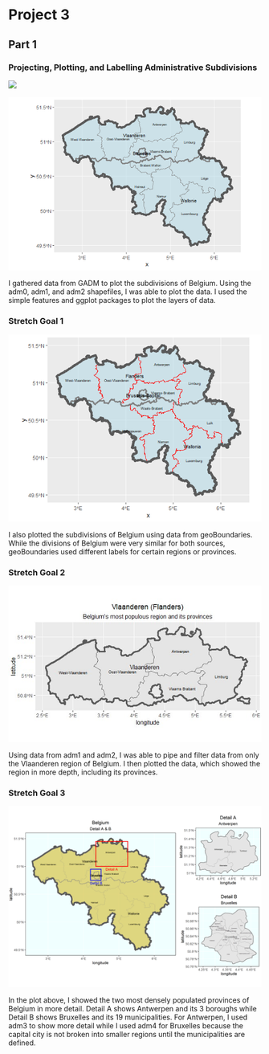 # Project 3

## Part 1

### Projecting, Plotting, and Labelling Administrative Subdivisions

![](image.png)

![](bel_adm2gadm.png)

I gathered data from GADM to plot the subdivisions of Belgium. Using the adm0, adm1, and adm2 shapefiles, I was able to plot the data. I used the simple features and ggplot
packages to plot the layers of data.

### Stretch Goal 1

![](Bel_adm2geob.png)

I also plotted the subdivisions of Belgium using data from geoBoundaries. While the divisions of Belgium were very similar for both sources, geoBoundaries used different 
labels for certain regions or provinces. 

### Stretch Goal 2

![](Flanders.jpg)

Using data from adm1 and adm2, I was able to pipe and filter data from only the Vlaanderen region of Belgium. I then plotted the data, which showed the region in more depth,
including its provinces. 

### Stretch Goal 3

![](bel_detail2.png)

In the plot above, I showed the two most densely populated provinces of Belgium in more detail. Detail A shows Antwerpen and its 3 boroughs while Detail B shows Bruxelles and its 19 
municipalities. For Antwerpen, I used adm3 to show more detail while I used adm4 for Bruxelles because the capital city is not broken into smaller regions until the municipalities are defined. 
